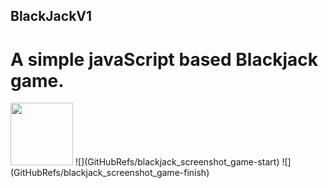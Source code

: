 ## BlackJackV1
# A simple javaScript based Blackjack game. 
<img src="GitHubRefs/blackjack_screenshot_game-start" width="100">
![](GitHubRefs/blackjack_screenshot_game-start)
![](GitHubRefs/blackjack_screenshot_game-finish)
